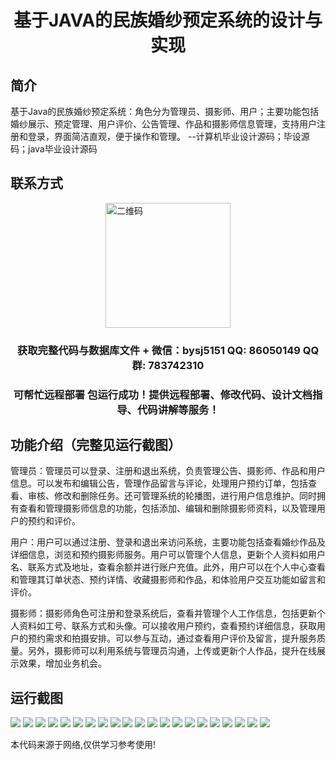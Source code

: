 <p><h1 align="center">基于JAVA的民族婚纱预定系统的设计与实现</h1></p>

## 简介
基于Java的民族婚纱预定系统：角色分为管理员、摄影师、用户；主要功能包括婚纱展示、预定管理、用户评价、公告管理、作品和摄影师信息管理，支持用户注册和登录，界面简洁直观，便于操作和管理。    --计算机毕业设计源码；毕设源码；java毕业设计源码


## 联系方式
<img src="https://bs-1329754181.cos.ap-shanghai.myqcloud.com/wx.jpg" alt="二维码" style="display: block; margin: 0 auto;" width="200px">
<p><h3 align="center">获取完整代码与数据库文件 + 微信：bysj5151 QQ: 86050149 QQ群: 783742310</h3></p>
<p><h3 align="center">可帮忙远程部署 包运行成功！提供远程部署、修改代码、设计文档指导、代码讲解等服务！</h3></p>

## 功能介绍（完整见运行截图）
管理员：管理员可以登录、注册和退出系统，负责管理公告、摄影师、作品和用户信息。可以发布和编辑公告，管理作品留言与评论，处理用户预约订单，包括查看、审核、修改和删除任务。还可管理系统的轮播图，进行用户信息维护。同时拥有查看和管理摄影师信息的功能，包括添加、编辑和删除摄影师资料，以及管理用户的预约和评价。

用户：用户可以通过注册、登录和退出来访问系统，主要功能包括查看婚纱作品及详细信息，浏览和预约摄影师服务。用户可以管理个人信息，更新个人资料如用户名、联系方式及地址，查看余额并进行账户充值。此外，用户可以在个人中心查看和管理其订单状态、预约详情、收藏摄影师和作品，和体验用户交互功能如留言和评价。

摄影师：摄影师角色可注册和登录系统后，查看并管理个人工作信息，包括更新个人资料如工号、联系方式和头像。可以接收用户预约，查看预约详细信息，获取用户的预约需求和拍摄安排。可以参与互动，通过查看用户评价及留言，提升服务质量。另外，摄影师可以利用系统与管理员沟通，上传或更新个人作品，提升在线展示效果，增加业务机会。


## 运行截图
![](https://bs-1329754181.cos.ap-shanghai.myqcloud.com/spring/EthnicWeddingDressBookingSystemDesignAndImplementation/img/001.jpg)
![](https://bs-1329754181.cos.ap-shanghai.myqcloud.com/spring/EthnicWeddingDressBookingSystemDesignAndImplementation/img/002.jpg)
![](https://bs-1329754181.cos.ap-shanghai.myqcloud.com/spring/EthnicWeddingDressBookingSystemDesignAndImplementation/img/003.jpg)
![](https://bs-1329754181.cos.ap-shanghai.myqcloud.com/spring/EthnicWeddingDressBookingSystemDesignAndImplementation/img/004.jpg)
![](https://bs-1329754181.cos.ap-shanghai.myqcloud.com/spring/EthnicWeddingDressBookingSystemDesignAndImplementation/img/005.jpg)
![](https://bs-1329754181.cos.ap-shanghai.myqcloud.com/spring/EthnicWeddingDressBookingSystemDesignAndImplementation/img/006.jpg)
![](https://bs-1329754181.cos.ap-shanghai.myqcloud.com/spring/EthnicWeddingDressBookingSystemDesignAndImplementation/img/007.jpg)
![](https://bs-1329754181.cos.ap-shanghai.myqcloud.com/spring/EthnicWeddingDressBookingSystemDesignAndImplementation/img/008.jpg)
![](https://bs-1329754181.cos.ap-shanghai.myqcloud.com/spring/EthnicWeddingDressBookingSystemDesignAndImplementation/img/009.jpg)
![](https://bs-1329754181.cos.ap-shanghai.myqcloud.com/spring/EthnicWeddingDressBookingSystemDesignAndImplementation/img/010.jpg)
![](https://bs-1329754181.cos.ap-shanghai.myqcloud.com/spring/EthnicWeddingDressBookingSystemDesignAndImplementation/img/011.jpg)
![](https://bs-1329754181.cos.ap-shanghai.myqcloud.com/spring/EthnicWeddingDressBookingSystemDesignAndImplementation/img/012.jpg)
![](https://bs-1329754181.cos.ap-shanghai.myqcloud.com/spring/EthnicWeddingDressBookingSystemDesignAndImplementation/img/013.jpg)
![](https://bs-1329754181.cos.ap-shanghai.myqcloud.com/spring/EthnicWeddingDressBookingSystemDesignAndImplementation/img/014.jpg)
![](https://bs-1329754181.cos.ap-shanghai.myqcloud.com/spring/EthnicWeddingDressBookingSystemDesignAndImplementation/img/015.jpg)
![](https://bs-1329754181.cos.ap-shanghai.myqcloud.com/spring/EthnicWeddingDressBookingSystemDesignAndImplementation/img/016.jpg)
![](https://bs-1329754181.cos.ap-shanghai.myqcloud.com/spring/EthnicWeddingDressBookingSystemDesignAndImplementation/img/017.jpg)
![](https://bs-1329754181.cos.ap-shanghai.myqcloud.com/spring/EthnicWeddingDressBookingSystemDesignAndImplementation/img/018.jpg)
![](https://bs-1329754181.cos.ap-shanghai.myqcloud.com/spring/EthnicWeddingDressBookingSystemDesignAndImplementation/img/019.jpg)
![](https://bs-1329754181.cos.ap-shanghai.myqcloud.com/spring/EthnicWeddingDressBookingSystemDesignAndImplementation/img/020.jpg)
![](https://bs-1329754181.cos.ap-shanghai.myqcloud.com/spring/EthnicWeddingDressBookingSystemDesignAndImplementation/img/021.jpg)

<p>本代码来源于网络,仅供学习参考使用!</p>

